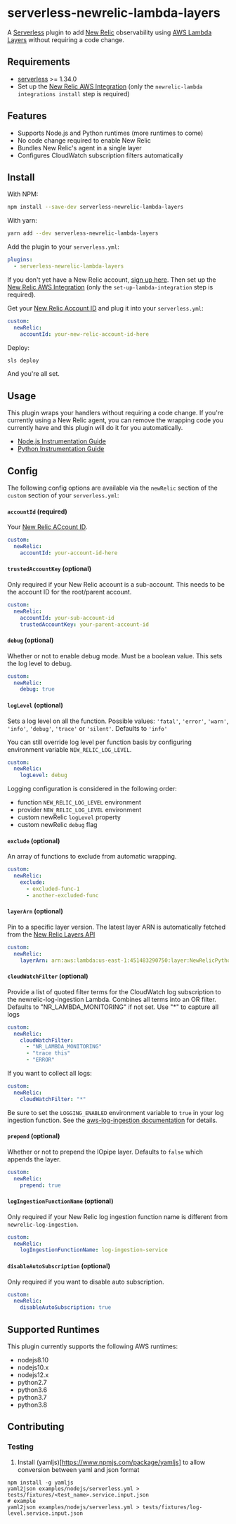 # serverless-newrelic-lambda-layers

A [Serverless](https://serverless.com) plugin to add [New Relic](https://www.newrelic.com)
observability using [AWS Lambda Layers](https://docs.aws.amazon.com/lambda/latest/dg/configuration-layers.html) without requiring a code change.

## Requirements

- [serverless](https://github.com/serverless/serverless) >= 1.34.0
- Set up the [New Relic AWS Integration](https://docs.newrelic.com/docs/serverless-function-monitoring/aws-lambda-monitoring/get-started/enable-new-relic-monitoring-aws-lambda#enable-process) (only the `newrelic-lambda integrations install` step is required)

## Features

- Supports Node.js and Python runtimes (more runtimes to come)
- No code change required to enable New Relic
- Bundles New Relic's agent in a single layer
- Configures CloudWatch subscription filters automatically

## Install

With NPM:

```bash
npm install --save-dev serverless-newrelic-lambda-layers
```

With yarn:

```bash
yarn add --dev serverless-newrelic-lambda-layers
```

Add the plugin to your `serverless.yml`:

```yaml
plugins:
  - serverless-newrelic-lambda-layers
```

If you don't yet have a New Relic account, [sign up here](https://newrelic.com/products/serverless-aws-lambda).
Then set up the [New Relic AWS Integration](https://docs.newrelic.com/docs/serverless-function-monitoring/aws-lambda-monitoring/get-started/enable-new-relic-monitoring-aws-lambda#enable-process) (only the `set-up-lambda-integration` step is required).

Get your [New Relic Account ID](https://docs.newrelic.com/docs/accounts/install-new-relic/account-setup/account-id) and plug it into your `serverless.yml`:

```yaml
custom:
  newRelic:
    accountId: your-new-relic-account-id-here
```

Deploy:

```bash
sls deploy
```

And you're all set.

## Usage

This plugin wraps your handlers without requiring a code change. If you're currently
using a New Relic agent, you can remove the wrapping code you currently have and this plugin will
do it for you automatically.

- [Node.js Instrumentation Guide](https://docs.newrelic.com/docs/agents/nodejs-agent/getting-started/introduction-new-relic-nodejs#extend-instrumentation)
- [Python Instrumentation Guide](https://docs.newrelic.com/docs/agents/python-agent/custom-instrumentation/python-custom-instrumentation)

## Config

The following config options are available via the `newRelic` section of the `custom` section of your `serverless.yml`:

#### `accountId` (required)

Your [New Relic ACcount ID](https://docs.newrelic.com/docs/accounts/install-new-relic/account-setup/account-id).

```yaml
custom:
  newRelic:
    accountId: your-account-id-here
```

#### `trustedAccountKey` (optional)

Only required if your New Relic account is a sub-account. This needs to be the account ID for the root/parent account.

```yaml
custom:
  newRelic:
    accountId: your-sub-account-id
    trustedAccountKey: your-parent-account-id
```

#### `debug` (optional)

Whether or not to enable debug mode. Must be a boolean value. This sets the log level to
debug.

```yaml
custom:
  newRelic:
    debug: true
```

#### `logLevel` (optional)

Sets a log level on all the function. Possible values: `'fatal'`, `'error'`, `'warn'`, `'info'`, `'debug'`, `'trace'` or `'silent'`. Defaults to `'info'`

You can still override log level per function basis by configuring environment variable `NEW_RELIC_LOG_LEVEL`.

```yaml
custom:
  newRelic:
    logLevel: debug
```

Logging configuration is considered in the following order:

- function `NEW_RELIC_LOG_LEVEL` environment
- provider `NEW_RELIC_LOG_LEVEL` environment
- custom newRelic `logLevel` property
- custom newRelic `debug` flag

#### `exclude` (optional)

An array of functions to exclude from automatic wrapping.

```yaml
custom:
  newRelic:
    exclude:
      - excluded-func-1
      - another-excluded-func
```

#### `layerArn` (optional)

Pin to a specific layer version. The latest layer ARN is automatically fetched from the [New Relic Layers API](https://nr-layers.iopipe.com)

```yaml
custom:
  newRelic:
    layerArn: arn:aws:lambda:us-east-1:451483290750:layer:NewRelicPython37:2
```

#### `cloudWatchFilter` (optional)

Provide a list of quoted filter terms for the CloudWatch log subscription to the newrelic-log-ingestion Lambda. Combines all terms into an OR filter. Defaults to "NR_LAMBDA_MONITORING" if not set. Use "\*" to capture all logs

```yaml
custom:
  newRelic:
    cloudWatchFilter:
      - "NR_LAMBDA_MONITORING"
      - "trace this"
      - "ERROR"
```

If you want to collect all logs:

```yaml
custom:
  newRelic:
    cloudWatchFilter: "*"
```

Be sure to set the `LOGGING_ENABLED` environment variable to `true` in your log
ingestion function. See the [aws-log-ingestion documentation](https://github.com/newrelic/aws-log-ingestion) for details.

#### `prepend` (optional)

Whether or not to prepend the IOpipe layer. Defaults to `false` which appends the layer.

```yaml
custom:
  newRelic:
    prepend: true
```

#### `logIngestionFunctionName` (optional)

Only required if your New Relic log ingestion function name is different from `newrelic-log-ingestion`.

```yaml
custom:
  newRelic:
    logIngestionFunctionName: log-ingestion-service
```

#### `disableAutoSubscription` (optional)

Only required if you want to disable auto subscription.

```yaml
custom:
  newRelic:
    disableAutoSubscription: true
```

## Supported Runtimes

This plugin currently supports the following AWS runtimes:

- nodejs8.10
- nodejs10.x
- nodejs12.x
- python2.7
- python3.6
- python3.7
- python3.8

## Contributing

### Testing

1. Install (yamljs)[https://www.npmjs.com/package/yamljs] to allow conversion between yaml and json format

```shell
npm install -g yamljs
yaml2json examples/nodejs/serverless.yml > tests/fixtures/<test_name>.service.input.json
# example
yaml2json examples/nodejs/serverless.yml > tests/fixtures/log-level.service.input.json
```
